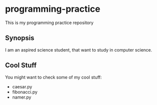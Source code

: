 # programming-practice
This is my programming practice repository

## Synopsis
I am an aspired science student, that want to study in computer science.

## Cool Stuff
You might want to check some of my cool stuff:
* caesar.py 
* fibonacci.py
* namer.py
